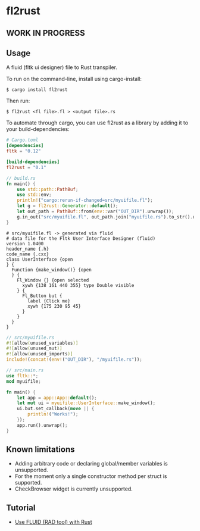 # fl2rust

## WORK IN PROGRESS

## Usage

A fluid (fltk ui designer) file to Rust transpiler.

To run on the command-line, install using cargo-install:
```
$ cargo install fl2rust
``` 
Then run:
```
$ fl2rust <fl file>.fl > <output file>.rs
```

To automate through cargo, you can use fl2rust as a library by adding it to your build-dependencies:
```toml
# Cargo.toml
[dependencies]
fltk = "0.12"

[build-dependencies]
fl2rust = "0.1"
```

```rust
// build.rs
fn main() {
    use std::path::PathBuf;
    use std::env;
    println!("cargo:rerun-if-changed=src/myuifile.fl");
    let g = fl2rust::Generator::default();
    let out_path = PathBuf::from(env::var("OUT_DIR").unwrap());
    g.in_out("src/myuifile.fl", out_path.join("myuifile.rs").to_str().unwrap()).expect("Failed to generate rust from fl file!");
}
```

```
# src/myuifile.fl -> generated via fluid
# data file for the Fltk User Interface Designer (fluid)
version 1.0400
header_name {.h}
code_name {.cxx}
class UserInterface {open
} {
  Function {make_window()} {open
  } {
    Fl_Window {} {open selected
      xywh {138 161 440 355} type Double visible
    } {
      Fl_Button but {
        label {Click me}
        xywh {175 230 95 45}
      }
    }
  }
}
```

```rust
// src/myuifile.rs
#![allow(unused_variables)]
#![allow(unused_mut)]
#![allow(unused_imports)]
include!(concat!(env!("OUT_DIR"), "/myuifile.rs"));
```

```rust
// src/main.rs
use fltk::*;
mod myuifile;

fn main() {
    let app = app::App::default();
    let mut ui = myuifile::UserInterface::make_window();
    ui.but.set_callback(move || {
        println!("Works!");
    });
    app.run().unwrap();
}
```

## Known limitations
- Adding arbitrary code or declaring global/member variables is unsupported.
- For the moment only a single constructor method per struct is supported.
- CheckBrowser widget is currently unsupported.

## Tutorial
- [Use FLUID (RAD tool) with Rust](https://www.youtube.com/watch?v=k_P0wG3-dNk)